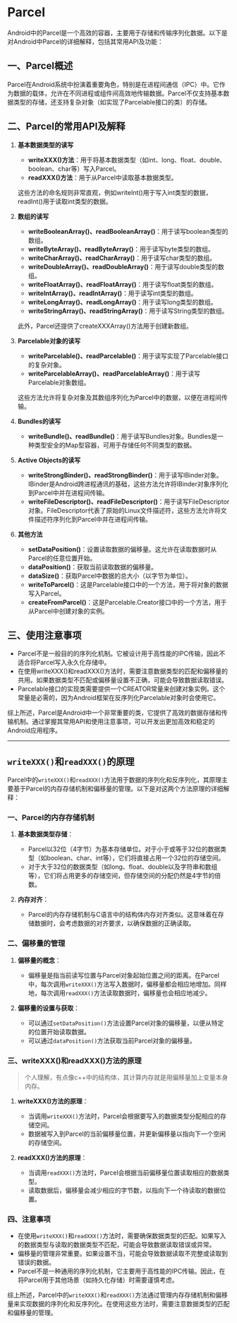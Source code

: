 # Parcel

Android中的Parcel是一个高效的容器，主要用于存储和传输序列化数据。以下是对Android中Parcel的详细解释，包括其常用API及功能：

## 一、Parcel概述

Parcel在Android系统中扮演着重要角色，特别是在进程间通信（IPC）中。它作为数据的载体，允许在不同进程或组件间高效地传输数据。Parcel不仅支持基本数据类型的存储，还支持复杂对象（如实现了Parcelable接口的类）的存储。

## 二、Parcel的常用API及解释

1. **基本数据类型的读写**

   * **writeXXX()方法**：用于将基本数据类型（如int、long、float、double、boolean、char等）写入Parcel。
   * **readXXX()方法**：用于从Parcel中读取基本数据类型。

   这些方法的命名规则非常直观，例如writeInt()用于写入int类型的数据，readInt()用于读取int类型的数据。

2. **数组的读写**

   * **writeBooleanArray()、readBooleanArray()**：用于读写boolean类型的数组。
   * **writeByteArray()、readByteArray()**：用于读写byte类型的数组。
   * **writeCharArray()、readCharArray()**：用于读写char类型的数组。
   * **writeDoubleArray()、readDoubleArray()**：用于读写double类型的数组。
   * **writeFloatArray()、readFloatArray()**：用于读写float类型的数组。
   * **writeIntArray()、readIntArray()**：用于读写int类型的数组。
   * **writeLongArray()、readLongArray()**：用于读写long类型的数组。
   * **writeStringArray()、readStringArray()**：用于读写String类型的数组。

   此外，Parcel还提供了createXXXArray()方法用于创建新数组。

3. **Parcelable对象的读写**

   * **writeParcelable()、readParcelable()**：用于读写实现了Parcelable接口的复杂对象。
   * **writeParcelableArray()、readParcelableArray()**：用于读写Parcelable对象数组。

   这些方法允许将复杂对象及其数组序列化为Parcel中的数据，以便在进程间传输。

4. **Bundles的读写**

   * **writeBundle()、readBundle()**：用于读写Bundles对象。Bundles是一种类型安全的Map型容器，可用于存储任何不同类型的数据。

5. **Active Objects的读写**

   * **writeStrongBinder()、readStrongBinder()**：用于读写IBinder对象。IBinder是Android跨进程通讯的基础，这些方法允许将IBinder对象序列化到Parcel中并在进程间传输。
   * **writeFileDescriptor()、readFileDescriptor()**：用于读写FileDescriptor对象。FileDescriptor代表了原始的Linux文件描述符，这些方法允许将文件描述符序列化到Parcel中并在进程间传输。

6. **其他方法**

   * **setDataPosition()**：设置读取数据的偏移量。这允许在读取数据时从Parcel的任意位置开始。
   * **dataPosition()**：获取当前读取数据的偏移量。
   * **dataSize()**：获取Parcel中数据的总大小（以字节为单位）。
   * **writeToParcel()**：这是Parcelable接口中的一个方法，用于将对象的数据写入Parcel。
   * **createFromParcel()**：这是Parcelable.Creator接口中的一个方法，用于从Parcel中创建对象的实例。

## 三、使用注意事项

* Parcel不是一般目的的序列化机制。它被设计用于高性能的IPC传输，因此不适合将Parcel写入永久化存储中。
* 在使用writeXXX()和readXXX()方法时，需要注意数据类型的匹配和偏移量的共用。如果数据类型不匹配或偏移量设置不正确，可能会导致数据读取错误。
* Parcelable接口的实现类需要提供一个CREATOR常量来创建对象实例。这个常量是必需的，因为Android框架在反序列化Parcelable对象时会使用它。

综上所述，Parcel是Android中一个非常重要的类，它提供了高效的数据存储和传输机制。通过掌握其常用API和使用注意事项，可以开发出更加高效和稳定的Android应用程序。

---

## `writeXXX()`和`readXXX()`的原理

Parcel中的`writeXXX()`和`readXXX()`方法用于数据的序列化和反序列化，其原理主要基于Parcel的内存存储机制和偏移量的管理。以下是对这两个方法原理的详细解释：

### 一、Parcel的内存存储机制

1. **基本数据类型存储**：
   * Parcel以32位（4字节）为基本存储单位。对于小于或等于32位的数据类型（如boolean、char、int等），它们将直接占用一个32位的存储空间。
   * 对于大于32位的数据类型（如long、float、double以及字符串和数组等），它们将占用更多的存储空间，但存储空间的分配仍然是4字节的倍数。

2. **内存对齐**：
   * Parcel的内存存储机制与C语言中的结构体内存对齐类似。这意味着在存储数据时，会考虑数据的对齐要求，以确保数据的正确读取。

### 二、偏移量的管理

1. **偏移量的概念**：
   * 偏移量是指当前读写位置与Parcel对象起始位置之间的距离。在Parcel中，每次调用`writeXXX()`方法写入数据时，偏移量都会相应地增加。同样地，每次调用`readXXX()`方法读取数据时，偏移量也会相应地减少。

2. **偏移量的设置与获取**：
   * 可以通过`setDataPosition()`方法设置Parcel对象的偏移量，以便从特定的位置开始读取数据。
   * 可以通过`dataPosition()`方法获取当前Parcel对象的偏移量。

### 三、writeXXX()和readXXX()方法的原理

> 个人理解，有点像c++中的结构体，其计算内存就是用偏移量加上变量本身内存。

1. **writeXXX()方法的原理**：
   * 当调用`writeXXX()`方法时，Parcel会根据要写入的数据类型分配相应的存储空间。
   * 数据被写入到Parcel的当前偏移量位置，并更新偏移量以指向下一个空闲的存储空间。

2. **readXXX()方法的原理**：
   * 当调用`readXXX()`方法时，Parcel会根据当前偏移量位置读取相应的数据类型。
   * 读取数据后，偏移量会减少相应的字节数，以指向下一个待读取的数据位置。

### 四、注意事项

* 在使用`writeXXX()`和`readXXX()`方法时，需要确保数据类型的匹配。如果写入的数据类型与读取的数据类型不匹配，可能会导致数据读取错误或异常。
* 偏移量的管理非常重要。如果设置不当，可能会导致数据读取不完整或读取到错误的数据。
* Parcel不是一种通用的序列化机制，它主要用于高性能的IPC传输。因此，在将Parcel用于其他场景（如持久化存储）时需要谨慎考虑。

综上所述，Parcel中的`writeXXX()`和`readXXX()`方法通过管理内存存储机制和偏移量来实现数据的序列化和反序列化。在使用这些方法时，需要注意数据类型的匹配和偏移量的管理。
